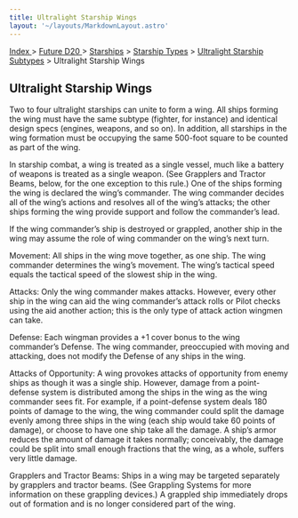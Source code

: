 ```yaml
---
title: Ultralight Starship Wings
layout: '~/layouts/MarkdownLayout.astro'
---
```


[ Index ](/) > [ Future D20 ](/future.d20.srd) > [Starships](/future.d20.srd/starships) > [Starship Types](/future.d20.srd/starships/starship.types) > [Ultralight Starship Subtypes](/future.d20.srd/starships/starship.types/ultralight.starship.subtypes) > Ultralight Starship Wings

## Ultralight Starship Wings

Two to four ultralight starships can unite to form a wing. All ships forming
the wing must have the same subtype (fighter, for instance) and identical
design specs (engines, weapons, and so on). In addition, all starships in the
wing formation must be occupying the same 500-foot square to be counted as
part of the wing.

In starship combat, a wing is treated as a single vessel, much like a battery
of weapons is treated as a single weapon. (See Grapplers and Tractor Beams,
below, for the one exception to this rule.) One of the ships forming the wing
is declared the wing’s commander. The wing commander decides all of the wing’s
actions and resolves all of the wing’s attacks; the other ships forming the
wing provide support and follow the commander’s lead.

If the wing commander’s ship is destroyed or grappled, another ship in the
wing may assume the role of wing commander on the wing’s next turn.

Movement: All ships in the wing move together, as one ship. The wing commander
determines the wing’s movement. The wing’s tactical speed equals the tactical
speed of the slowest ship in the wing.

Attacks: Only the wing commander makes attacks. However, every other ship in
the wing can aid the wing commander’s attack rolls or Pilot checks using the
aid another action; this is the only type of attack action wingmen can take.

Defense: Each wingman provides a +1 cover bonus to the wing commander’s
Defense. The wing commander, preoccupied with moving and attacking, does not
modify the Defense of any ships in the wing.

Attacks of Opportunity: A wing provokes attacks of opportunity from enemy
ships as though it was a single ship. However, damage from a point-defense
system is distributed among the ships in the wing as the wing commander sees
fit. For example, if a point-defense system deals 180 points of damage to the
wing, the wing commander could split the damage evenly among three ships in
the wing (each ship would take 60 points of damage), or choose to have one
ship take all the damage. A ship’s armor reduces the amount of damage it takes
normally; conceivably, the damage could be split into small enough fractions
that the wing, as a whole, suffers very little damage.

Grapplers and Tractor Beams: Ships in a wing may be targeted separately by
grapplers and tractor beams. (See Grappling Systems for more information on
these grappling devices.) A grappled ship immediately drops out of formation
and is no longer considered part of the wing.

